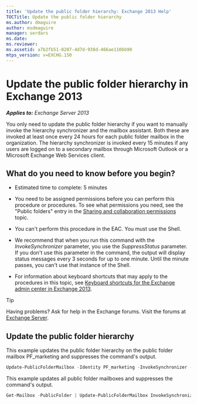 ```yaml
---
title: 'Update the public folder hierarchy: Exchange 2013 Help'
TOCTitle: Update the public folder hierarchy
ms.author: dmaguire
author: msdmaguire
manager: serdars
ms.date: 
ms.reviewer: 
ms.assetid: a7b2fb51-0207-4d7d-938d-466ae110bb90
mtps_version: v=EXCHG.150
---
```


# Update the public folder hierarchy in Exchange 2013

_**Applies to:** Exchange Server 2013_

You only need to update the public folder hierarchy if you want to manually invoke the hierarchy synchronizer and the mailbox assistant. Both these are invoked at least once every 24 hours for each public folder mailbox in the organization. The hierarchy synchronizer is invoked every 15 minutes if any users are logged on to a secondary mailbox through Microsoft Outlook or a Microsoft Exchange Web Services client.

## What do you need to know before you begin?

- Estimated time to complete: 5 minutes

- You need to be assigned permissions before you can perform this procedure or procedures. To see what permissions you need, see the "Public folders" entry in the [Sharing and collaboration permissions](http://technet.microsoft.com/library/b7fa4b7c-1266-45bd-a14b-f66be0459cc5.aspx) topic.

- You can't perform this procedure in the EAC. You must use the Shell.

- We recommend that when you run this command with the _InvokeSynchronizer_ parameter, you use the _SuppressStatus_ parameter. If you don't use this parameter in the command, the output will display status messages every 3 seconds for up to one minute. Until the minute passes, you can't use that instance of the Shell.

- For information about keyboard shortcuts that may apply to the procedures in this topic, see [Keyboard shortcuts for the Exchange admin center in Exchange 2013](keyboard-shortcuts-in-the-exchange-admin-center-2013-help.md).

> [!TIP]
> Having problems? Ask for help in the Exchange forums. Visit the forums at [Exchange Server](https://go.microsoft.com/fwlink/p/?linkId=60612).

## Update the public folder hierarchy

This example updates the public folder hierarchy on the public folder mailbox PF_marketing and suppresses the command's output.

```powershell
Update-PublicFolderMailbox -Identity PF_marketing -InvokeSynchronizer -SuppressStatus
```

This example updates all public folder mailboxes and suppresses the command's output.

```powershell
Get-Mailbox -PublicFolder | Update-PublicFolderMailbox InvokeSynchronizer -SuppressStatus
```
